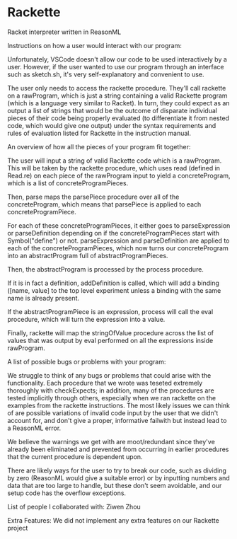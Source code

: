 # Rackette
Racket interpreter written in ReasonML


Instructions on how a user would interact with our program:

Unfortunately, VSCode doesn't allow our code to be used interactively by a user. However,
if the user wanted to use our program through an interface such as sketch.sh, it's very 
self-explanatory and convenient to use.

The user only needs to access the rackette procedure. They'll call rackette on a rawProgram, which
is just a string containing a valid Rackette program (which is a language very similar to Racket).
In turn, they could expect as an output a list of strings that would be the outcome of 
disparate individual pieces of their code being properly evaluated (to differentiate it from 
nested code, which would give one output) under the syntax requirements and rules of evaluation
listed for Rackette in the instruction manual. 

An overview of how all the pieces of your program fit together: 

The user will input a string of valid Rackette code which is a rawProgram. This will be taken 
by the rackette procedure, which uses read (defined in Read.re) on each piece of the rawProgram 
input to yield a concreteProgram, which is a list of concreteProgramPieces.

Then, parse maps the parsePiece procedure over all of the concreteProgram, which means that parsePiece
is applied to each concreteProgramPiece.

For each of these concreteProgramPieces, it either goes to parseExpression or parseDefinition depending
on if the concreteProgramPieces start with Symbol("define") or not. parseExpression and parseDefinition
are applied to each of the concreteProgramPieces, which now turns our concreteProgram into an 
abstractProgram full of abstractProgramPieces.

Then, the abstractProgram is processed by the process procedure. 

If it is in fact a definition,
addDefinition is called, which will add a binding ([name, value] to the top level experiment unless
a binding with the same name is already present.

If the abstractProgramPiece is an expression, process will call the eval procedure, which will
turn the expression into a value. 

Finally, rackette will map the stringOfValue procedure across the list of values that was output
by eval performed on all the expressions inside rawProgram.

A list of possible bugs or problems with your program: 

We struggle to think of any bugs
or problems that could arise with the functionality. Each procedure that we wrote was teseted 
extremely thoroughly with checkExpects; in addition, many of the procedures are tested implicitly
through others, especially when we ran rackette on the examples from the rackette instructions.
The most likely issues we can think of are possible variations of invalid code input by the user
that we didn't account for, and don't give a proper, informative failwith but instead lead to a 
ReasonML error.

We believe the warnings we get with are moot/redundant since they've already been eliminated and prevented
from occurring in earlier procedures that the current procedure is dependent upon.

There are likely ways for the user to try to break our code, such as dividing by zero (ReasonML would give a 
suitable error) or by inputting numbers and data that are too large to handle, but these don't seem
avoidable, and our setup code has the overflow exceptions.

List of people I collaborated with: Ziwen Zhou

Extra Features: We did not implement any extra features on our Rackette project

